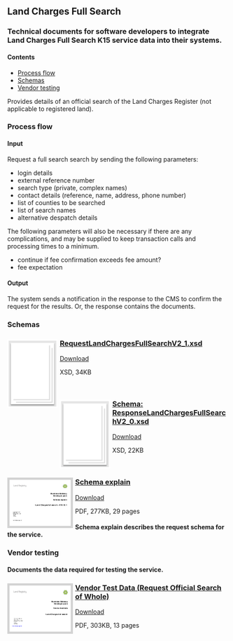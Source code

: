 ## Land Charges Full Search

### Technical documents for software developers to integrate Land Charges Full Search K15 service data into their systems.

#### Contents
- [Process flow](#process-flow)
- [Schemas](#schemas)
- [Vendor testing](#vendor-testing)

Provides details of an official search of the Land Charges Register (not applicable to registered land).

### Process flow

#### Input
Request a full search search by sending the following parameters:

- login details
- external reference number
- search type (private, complex names)
- contact details (reference, name, address, phone number)
- list of counties to be searched
- list of search names
- alternative despatch details

The following parameters will also be necessary if there are any complications, and may be supplied to keep transaction calls and processing times to a minimum.

- continue if fee confirmation exceeds fee amount?
- fee expectation

#### Output

The system sends a notification in the response to the CMS to confirm the request for the results. Or, the response contains the documents.

### Schemas

<h3><a href="../../schemas/RequestLandChargesFullSearchV2_1.xsd">
<img style="float: left; margin: 0px 5px 0px 0px" src="../../images/thumbnail/file.png"></a> 
<a href="../../schemas/RequestLandChargesFullSearchV2_1.xsd">RequestLandChargesFullSearchV2_1.xsd</a></h3>
<a download=".xsd" href="../../schemas/RequestLandChargesFullSearchV2_1.xsd">Download</a>

XSD, 34KB

<br/>
<h3><a href="../../schemas/ResponseLandChargesFullSearchV2_0.xsd">
<img style="float: left; margin: 0px 5px 0px 0px" src="../../images/thumbnail/file.png"></a> 
<a href="../../schemas/ResponseTitleKnownOfficialCopyV2_0.xsd">Schema: ResponseLandChargesFullSearchV2_0.xsd</a></h3>
<a download="ResponseLandChargesFullSearchV2_0.xsd" href="../../schemas/ResponseLandChargesFullSearchV2_0.xsd">Download</a>

XSD, 22KB

<br/>

<h3><a href="../../pdfs/services/LandChargesFullSearch_2.1_SchemaExplain.pdf">
<img style="float: left; margin: 0px 5px 0px 0px;  border:5px solid LightGrey;" src="../../images/thumbnail/LCFullSearch_2.1_SchemaExplain.pdf.png"></a>
<a href="../../pdfs/services/LandChargesFullSearch_2.1_SchemaExplain.pdf">Schema explain</a></h3>
<a download="LandChargesFullSearch_2.1_SchemaExplain.pdf" href="../../pdfs/services/LandChargesFullSearch_2.1_SchemaExplain.pdf">Download</a>

PDF, 277KB, 29 pages

#### Schema explain describes the request schema for the service.

### Vendor testing

#### Documents the data required for testing the service.

<h3><a href="../../pdfs/services/LandChargesFullSearch_v2.1_VendorTest_v1.0.pdf">
<img style="float: left; margin: 0px 5px 0px 0px;  border:5px solid LightGrey;" src="../../images/thumbnail/LandChargesFullSearchv2_0VendorTest.pdf.png"></a>
<a href="../../pdfs/services/LandChargesFullSearch_v2.1_VendorTest_v1.0.pdf">Vendor Test Data (Request Official Search of Whole)</a></h3>
<a download="LandChargesFullSearch_v2.1_VendorTest_v1.0.pdf" href="../../pdfs/services/LandChargesFullSearch_v2.1_VendorTest_v1.0.pdf">Download</a>

PDF, 303KB, 13 pages